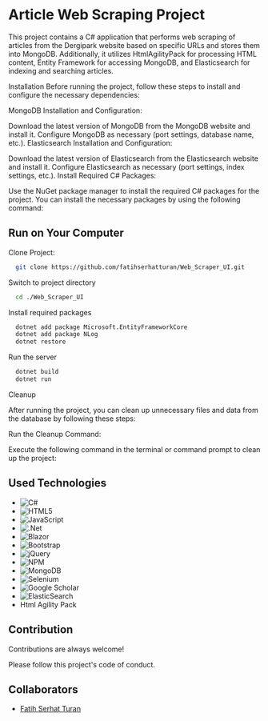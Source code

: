 
# Article Web Scraping Project

This project contains a C# application that performs web scraping of articles from the Dergipark website based on specific URLs and stores them into MongoDB. Additionally, it utilizes HtmlAgilityPack for processing HTML content, Entity Framework for accessing MongoDB, and Elasticsearch for indexing and searching articles.

Installation
Before running the project, follow these steps to install and configure the necessary dependencies:

MongoDB Installation and Configuration:

Download the latest version of MongoDB from the MongoDB website and install it.
Configure MongoDB as necessary (port settings, database name, etc.).
Elasticsearch Installation and Configuration:

Download the latest version of Elasticsearch from the Elasticsearch website and install it.
Configure Elasticsearch as necessary (port settings, index settings, etc.).
Install Required C# Packages:

Use the NuGet package manager to install the required C# packages for the project. You can install the necessary packages by using the following command:
## Run on Your Computer

Clone Project:

```bash
  git clone https://github.com/fatihserhatturan/Web_Scraper_UI.git
```

Switch to project directory

```bash
  cd ./Web_Scraper_UI
```

Install required packages

```bash
  dotnet add package Microsoft.EntityFrameworkCore
  dotnet add package NLog
  dotnet restore
```

Run the server

```bash
  dotnet build
  dotnet run
```
Cleanup

After running the project, you can clean up unnecessary files and data from the database by following these steps:

Run the Cleanup Command:

Execute the following command in the terminal or command prompt to clean up the project:

  
## Used Technologies

- ![C#](https://img.shields.io/badge/c%23-%23239120.svg?style=for-the-badge&logo=csharp&logoColor=white)
- ![HTML5](https://img.shields.io/badge/html5-%23E34F26.svg?style=for-the-badge&logo=html5&logoColor=white)
- ![JavaScript](https://img.shields.io/badge/javascript-%23323330.svg?style=for-the-badge&logo=javascript&logoColor=%23F7DF1E)
- ![.Net](https://img.shields.io/badge/.NET-5C2D91?style=for-the-badge&logo=.net&logoColor=white)
- ![Blazor](https://img.shields.io/badge/blazor-%235C2D91.svg?style=for-the-badge&logo=blazor&logoColor=white)
- ![Bootstrap](https://img.shields.io/badge/bootstrap-%238511FA.svg?style=for-the-badge&logo=bootstrap&logoColor=white)
- ![jQuery](https://img.shields.io/badge/jquery-%230769AD.svg?style=for-the-badge&logo=jquery&logoColor=white)
- ![NPM](https://img.shields.io/badge/NPM-%23CB3837.svg?style=for-the-badge&logo=npm&logoColor=white)
- ![MongoDB](https://img.shields.io/badge/MongoDB-%234ea94b.svg?style=for-the-badge&logo=mongodb&logoColor=white)
- ![Selenium](https://img.shields.io/badge/-selenium-%43B02A?style=for-the-badge&logo=selenium&logoColor=white)
- ![Google Scholar](https://img.shields.io/badge/Google%20Scholar-4285F4?style=for-the-badge&logo=google-scholar&logoColor=white)
- <img alt="ElasticSearch" src="https://img.shields.io/badge/-ElasticSearch-005571?style=for-the-badge&logo=elasticsearch"/>               
- Html Agility Pack

## Contribution

Contributions are always welcome!

Please follow this project's code of conduct.


## Collaborators 
- [Fatih Serhat Turan](https://github.com/fatihserhatturan) 


  

